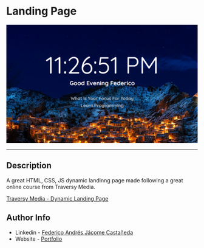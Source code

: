 # Landing Page

![Project Image](./main_img.png)

---

## Description
A great HTML, CSS, JS dynamic landinng page made following a great online course from Traversy Media.

[Traversy Media - Dynamic Landing Page](https://www.youtube.com/watch?v=fSTQzlprGLI&ab_channel=TraversyMedia)

## Author Info

- Linkedin - [Federico Andrés Jácome Castañeda](https://www.linkedin.com/in/federicojacome/)
- Website - [Portfolio](http://fedeandresdeveloper.online/)

